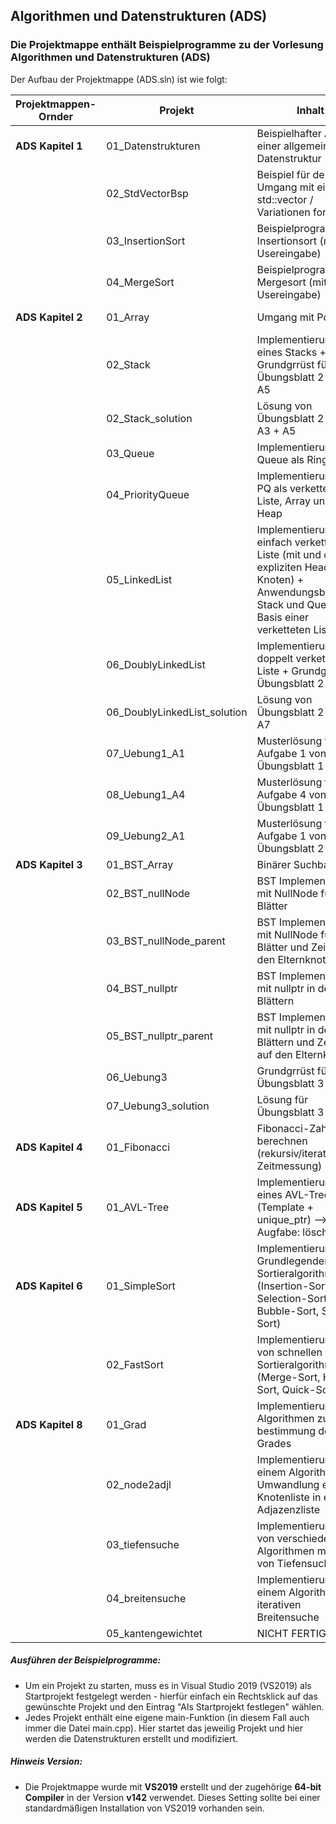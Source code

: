 ## Algorithmen und Datenstrukturen (ADS)
### Die Projektmappe enthält Beispielprogramme zu der Vorlesung Algorithmen und Datenstrukturen (ADS)

Der Aufbau der Projektmappe (ADS.sln) ist wie folgt:

| Projektmappen-Ornder | Projekt            | Inhalt                                                               | Verweis auf Skript |
|----------------------|--------------------|----------------------------------------------------------------------|--------------------|
| **ADS Kapitel 1**    | 01_Datenstrukturen | Beispielhafter Aufbau einer allgemeinen Datenstruktur            	   | K1 Folie 11/12 	|
|                      | 02_StdVectorBsp    | Beispiel für den Umgang mit einem std::vector / Variationen for-loop | K1 Folie 13        |
|					   | 03_InsertionSort   | Beispielprogramm Insertionsort (mit Usereingabe)					   | K1 Folie 26		|
|					   | 04_MergeSort       | Beispielprogramm Mergesort (mit Usereingabe)						   | 					|
| **ADS Kapitel 2**    | 01_Array           | Umgang mit Pointern                                                  | K2 Folie 7-9       |
|					   | 02_Stack   	    | Implementierung eines Stacks + Grundgrrüst für Übungsblatt 2 A2, A3, A5   | K2 Folie 17-23 	|
|					   | 02_Stack_solution  | Lösung von Übungsblatt 2 A2 + A3 + A5								   | Übungsblatt 2 A2,A3,A5 |
|					   | 03_Queue  			| Implementierung einer Queue als Ringpuffer						   | K2 Folie 27-28		|
|					   | 04_PriorityQueue   | Implementierung einer PQ als verkettete Liste, Array und Min-Heap	   | K2 Folie 43-45		|
|					   | 05_LinkedList      | Implementierung einer einfach verketteten Liste (mit und ohne expliziten Head(Tail)-Knoten) + Anwendungsbeispiele: Stack und Queue auf Basis einer verketteten Liste	| K2 31-33 |
|					   | 06_DoublyLinkedList| Implementierung einer doppelt verketteten Liste + Grundgrrüst Übungsblatt 2 A6+A7					   | K2 34-38			|
|					   | 06_DoublyLinkedList_solution | Lösung von Übungsblatt 2 A6 + A7						   | Übungsblatt 2 A6+A7	|
|					   | 07_Uebung1_A1		| Musterlösung für Aufgabe 1 von Übungsblatt 1						   | Übungsblatt 1 A1	|
|					   | 08_Uebung1_A4		| Musterlösung für Aufgabe 4 von Übungsblatt 1		 				   |  Übungsblatt 1 A4  | 
|					   | 09_Uebung2_A1		| Musterlösung für Aufgabe 1 von Übungsblatt 2						   |  Übungsblatt 2 A1  | 
| **ADS Kapitel 3**    | 01_BST_Array       | Binärer Suchbaum                                                     | K3   |
|					   | 02_BST_nullNode	| BST Implementierung mit NullNode für die Blätter 					   | K3     |
|					   | 03_BST_nullNode_parent | BST Implementierung mit NullNode für die Blätter und Zeiger auf den Elternknoten | K3  |
|				       | 04_BST_nullptr			| BST Implementierung mit nullptr in den Blättern 				   | K3 |
| 					   | 05_BST_nullptr_parent | BST Implementierung mit nullptr in den Blättern und Zeiger auf den Elternknoten | K3  |
|					   | 06_Uebung3			| Grundgrrüst für Übungsblatt 3 									   | Übungsblatt 3 |
|					   | 07_Uebung3_solution | Lösung für Übungsblatt 3 										   | Übungsblatt 3 |	
| **ADS Kapitel 4**    | 01_Fibonacci		| Fibonacci-Zahlen berechnen (rekursiv/iterativ + Zeitmessung)			| K4 Teil 2 |
| **ADS Kapitel 5**    | 01_AVL-Tree		| Implementierung eines AVL-Trees (Template + unique_ptr) --> Augfabe: löschen | K5 |
| **ADS Kapitel 6**    | 01_SimpleSort 		| Implementierung der Grundlegenden Sortieralgorithmen (Insertion-Sort, Selection-Sort, Bubble-Sort, Shell-Sort) | K6 Teil 1 |
| 					   | 02_FastSort		| Implementierungen von schnellen Sortieralgorithmen (Merge-Sort, Heap-Sort, Quick-Sort) | K6 Teil 2 |
| **ADS Kapitel 8**    | 01_Grad     		| Implementierung der Algorithmen zur bestimmung des Grades                                         | K8 Folie 22        |
| 					   | 02_node2adjl		| Implementierung von einem Algorithmus zur Umwandlung einer Knotenliste in eine Adjazenzliste      | K8 Folie 35        |
| 					   | 03_tiefensuche		| Implementierungen von verschieden Algorithmen mithilfe von Tiefensuche                            | K8 Algorithmen 1-7 |
| 					   | 04_breitensuche	| Implementierung von einem Algorithmus zur iterativen Breitensuche                                 | K8 Algorithmus 9   |
| 					   | 05_kantengewichtet	| NICHT FERTIG                                                                                      | K8                 |


##### Ausführen der Beispielprogramme:
- Um ein Projekt zu starten, muss es in Visual Studio 2019 (VS2019) als Startprojekt festgelegt werden - hierfür einfach ein Rechtsklick auf das gewünschte Projekt und den Eintrag "Als Startprojekt festlegen" wählen. 
- Jedes Projekt enthält eine eigene main-Funktion (in diesem Fall auch immer die Datei main.cpp). Hier startet das jeweilig Projekt und hier werden die Datenstrukturen erstellt und modifiziert.


##### Hinweis Version:
- Die Projektmappe wurde mit **VS2019** erstellt und der zugehörige **64-bit Compiler** in der Version **v142** verwendet. Dieses Setting sollte bei einer standardmäßigen Installation von VS2019 vorhanden sein.

